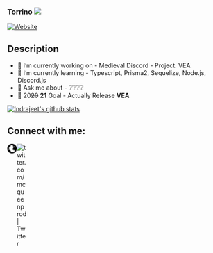 ### Torrino <img src="https://yt3.ggpht.com/a/AATXAJwMlwIB38NnXePw3_35RyuKOO_jtt2zOY5mCw=s900-c-k-c0xffffffff-no-rj-mo" width="25px">
[![Website](https://medievaldiscordrp.com)](medievaldiscordrp.com)

## Description
- 🔭 I’m currently working on - Medieval Discord - Project: VEA
- 🌱 I’m currently learning - Typescript, Prisma2, Sequelize, Node.js, Discord.js
- 💬 Ask me about - ❔❔❔❔
- 🥅 20~~20~~ **21** Goal - Actually Release **VEA**

[![Indrajeet's github stats](https://github-readme-stats.vercel.app/api?username=Torrino&count_private=true&include_all_commits=true&theme=radical)](https://google.com)

## Connect with me:
[<img align="left" alt="medievaldiscordrp.com" width="22px" src="https://raw.githubusercontent.com/iconic/open-iconic/master/svg/globe.svg" />][website]
[<img align="left" alt="twitter.com/mcqueenprod | Twitter" width="22px" src="https://cdn.jsdelivr.net/npm/simple-icons@v3/icons/twitter.svg" />][twitter]
<br />


<!-- This section you create this variables that are used above -->
[website]: https://medievaldiscordrp.com
[twitter]: https://twitter.com/mcqueenprod

